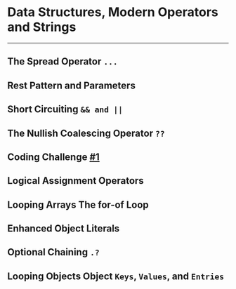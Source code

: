 # Data Structures, Modern Operators and Strings

---

## The Spread Operator `...`

## Rest Pattern and Parameters

## Short Circuiting `&& and ||`

## The Nullish Coalescing Operator `??`

## Coding Challenge [#1](google.com)

## Logical Assignment Operators

## Looping Arrays The for-of Loop

## Enhanced Object Literals

## Optional Chaining `.?`

## Looping Objects Object `Keys`, `Values`, and `Entries`

<!--- Coding Challenge #2-->
